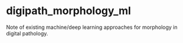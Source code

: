 # digipath_morphology_ml
Note of existing machine/deep learning approaches for morphology in digital pathology.
